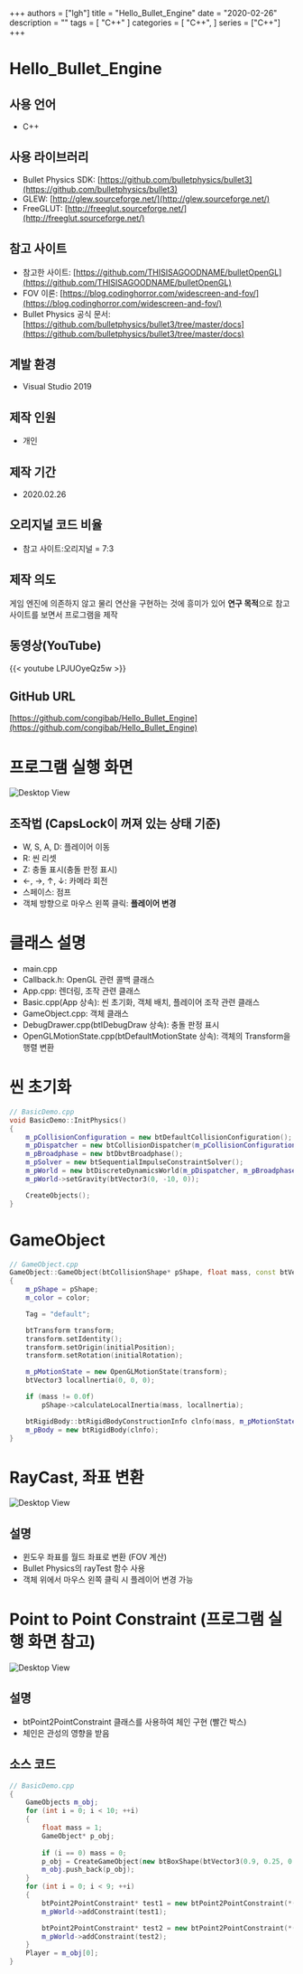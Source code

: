 +++
authors = ["lgh"]
title = "Hello_Bullet_Engine"
date = "2020-02-26"
description = ""
tags = [
    "C++"
]
categories = [
    "C++",
]
series = ["C++"]
+++

# Hello_Bullet_Engine

## 사용 언어
* C++

## 사용 라이브러리
* Bullet Physics SDK: [https://github.com/bulletphysics/bullet3](https://github.com/bulletphysics/bullet3)
* GLEW: [http://glew.sourceforge.net/](http://glew.sourceforge.net/)
* FreeGLUT: [http://freeglut.sourceforge.net/](http://freeglut.sourceforge.net/)

## 참고 사이트
* 참고한 사이트: [https://github.com/THISISAGOODNAME/bulletOpenGL](https://github.com/THISISAGOODNAME/bulletOpenGL)
* FOV 이론: [https://blog.codinghorror.com/widescreen-and-fov/](https://blog.codinghorror.com/widescreen-and-fov/)
* Bullet Physics 공식 문서: [https://github.com/bulletphysics/bullet3/tree/master/docs](https://github.com/bulletphysics/bullet3/tree/master/docs)

## 계발 환경
* Visual Studio 2019

## 제작 인원
* 개인 

## 제작 기간
* 2020.02.26

## 오리지널 코드 비율
* 참고 사이트:오리지널 = 7:3

## 제작 의도
게임 엔진에 의존하지 않고 물리 연산을 구현하는 것에 흥미가 있어 **연구 목적**으로 참고 사이트를 보면서 프로그램을 제작

## 동영상(YouTube)
{{< youtube LPJUOyeQz5w >}}

## GitHub URL
[https://github.com/congibab/Hello_Bullet_Engine](https://github.com/congibab/Hello_Bullet_Engine)

# 프로그램 실행 화면
![Desktop View](/images/Hello_Bullet_Engine/GameScene1.gif)

## 조작법 (CapsLock이 꺼져 있는 상태 기준)
* W, S, A, D: 플레이어 이동
* R: 씬 리셋
* Z: 충돌 표시(충돌 판정 표시)
* ←, →, ↑, ↓: 카메라 회전
* 스페이스: 점프
* 객체 방향으로 마우스 왼쪽 클릭: **플레이어 변경**

# 클래스 설명
* main.cpp
* Callback.h: OpenGL 관련 콜백 클래스
* App.cpp: 렌더링, 조작 관련 클래스
* Basic.cpp(App 상속): 씬 초기화, 객체 배치, 플레이어 조작 관련 클래스
* GameObject.cpp: 객체 클래스
* DebugDrawer.cpp(btIDebugDraw 상속): 충돌 판정 표시
* OpenGLMotionState.cpp(btDefaultMotionState 상속): 객체의 Transform을 행렬 변환

<div style="page-break-before:always"></div>

# 씬 초기화
```cpp
// BasicDemo.cpp
void BasicDemo::InitPhysics()
{
	m_pCollisionConfiguration = new btDefaultCollisionConfiguration();
	m_pDispatcher = new btCollisionDispatcher(m_pCollisionConfiguration);
	m_pBroadphase = new btDbvtBroadphase();
	m_pSolver = new btSequentialImpulseConstraintSolver();
	m_pWorld = new btDiscreteDynamicsWorld(m_pDispatcher, m_pBroadphase, m_pSolver, m_pCollisionConfiguration);
	m_pWorld->setGravity(btVector3(0, -10, 0));

	CreateObjects();
}
```

# GameObject
```cpp
// GameObject.cpp
GameObject::GameObject(btCollisionShape* pShape, float mass, const btVector3& color, const btVector3& initialPosition, const btQuaternion& initialRotation)
{
	m_pShape = pShape;
	m_color = color;

	Tag = "default";

	btTransform transform;
	transform.setIdentity();
	transform.setOrigin(initialPosition);
	transform.setRotation(initialRotation);

	m_pMotionState = new OpenGLMotionState(transform);
	btVector3 locallnertia(0, 0, 0);

	if (mass != 0.0f)
		pShape->calculateLocalInertia(mass, locallnertia);

	btRigidBody::btRigidBodyConstructionInfo clnfo(mass, m_pMotionState, pShape, locallnertia);
	m_pBody = new btRigidBody(clnfo);
}
```

<div style="page-break-before:always"></div>

# RayCast, 좌표 변환
![Desktop View](/images/Hello_Bullet_Engine/GameScene2.GIF)

## 설명
* 윈도우 좌표를 월드 좌표로 변환 (FOV 계산)
* Bullet Physics의 rayTest 함수 사용
* 객체 위에서 마우스 왼쪽 클릭 시 플레이어 변경 가능

# Point to Point Constraint (프로그램 실행 화면 참고)
![Desktop View](/images/Hello_Bullet_Engine/chain.JPG)

## 설명
* btPoint2PointConstraint 클래스를 사용하여 체인 구현 (빨간 박스)
* 체인은 관성의 영향을 받음

<div style="page-break-before:always"></div>

## 소스 코드
```cpp
// BasicDemo.cpp
{
	GameObjects m_obj;
	for (int i = 0; i < 10; ++i)
	{
		float mass = 1;
		GameObject* p_obj;
		
		if (i == 0) mass = 0;		
		p_obj = CreateGameObject(new btBoxShape(btVector3(0.9, 0.25, 0.25)), mass, btVector3(0, i % 3, 0), btVector3(10, 20 , -10 - i * 2));
		m_obj.push_back(p_obj);
	}
	for (int i = 0; i < 9; ++i)
	{
		btPoint2PointConstraint* test1 = new btPoint2PointConstraint(*(m_obj[i]->GetRigidBody()), *(m_obj[i + 1]->GetRigidBody()), btVector3(-1.0, 0.5, 0), btVector3(1.0, 0.5, 0));
		m_pWorld->addConstraint(test1);

		btPoint2PointConstraint* test2 = new btPoint2PointConstraint(*(m_obj[i]->GetRigidBody()), *(m_obj[i + 1]->GetRigidBody()), btVector3(-1.0, -0.5, 0), btVector3(1.0, -0.5, 0));
		m_pWorld->addConstraint(test2);
	}
	Player = m_obj[0];
}
```